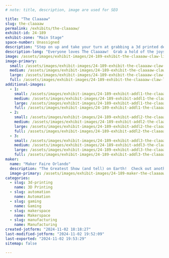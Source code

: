 ```yaml
---
# note: title, description, image are used for SEO

title: "The Claaaaw"
slug: the-claaaaw
permalink: /exhibits/the-claaaaw/
exhibit-id: 24-189
exhibit-zone: "Main Stage"
space-number: Unassigned
description: "Step on up and take your turn at grabbing a 3d printed delight with The Claaaaw!"
description-long: "Everyone loves The Claaaaw!  Grab a hold of the joystick and take a rip with grabbing a 3d printed delight for free!"
image: /assets/images/exhibit-images/24-189-exhibit-the-claaaaw-claw-light-large.jpg
image-primary: 
  small: /assets/images/exhibit-images/24-189-exhibit-the-claaaaw-claw-light-small.jpg
  medium: /assets/images/exhibit-images/24-189-exhibit-the-claaaaw-claw-light-medium.jpg
  large: /assets/images/exhibit-images/24-189-exhibit-the-claaaaw-claw-light-large.jpg
  full: /assets/images/exhibit-images/24-189-exhibit-the-claaaaw-claw-light-full.jpg
additional-images: 
  - 1:
    small: /assets/images/exhibit-images/24-189-exhibit-addl1-the-claaaaw-got-it-6526-small.jpg
    medium: /assets/images/exhibit-images/24-189-exhibit-addl1-the-claaaaw-got-it-6526-medium.jpg
    large: /assets/images/exhibit-images/24-189-exhibit-addl1-the-claaaaw-got-it-6526-large.jpg
    full: /assets/images/exhibit-images/24-189-exhibit-addl1-the-claaaaw-got-it-6526-full.jpg
  - 2:
    small: /assets/images/exhibit-images/24-189-exhibit-addl2-the-claaaaw-img-6088-small.jpg
    medium: /assets/images/exhibit-images/24-189-exhibit-addl2-the-claaaaw-img-6088-medium.jpg
    large: /assets/images/exhibit-images/24-189-exhibit-addl2-the-claaaaw-img-6088-large.jpg
    full: /assets/images/exhibit-images/24-189-exhibit-addl2-the-claaaaw-img-6088-full.jpg
  - 3:
    small: /assets/images/exhibit-images/24-189-exhibit-addl3-the-claaaaw-pxl-20241102-015944758-small.jpg
    medium: /assets/images/exhibit-images/24-189-exhibit-addl3-the-claaaaw-pxl-20241102-015944758-medium.jpg
    large: /assets/images/exhibit-images/24-189-exhibit-addl3-the-claaaaw-pxl-20241102-015944758-large.jpg
    full: /assets/images/exhibit-images/24-189-exhibit-addl3-the-claaaaw-pxl-20241102-015944758-full.jpg
maker: 
  name: "Maker Faire Orlando"
  description: "The Greatest Show (and tell) on Earth!  Check out another awesome event!"
  image-primary: /assets/images/exhibit-images/24-189-maker-the-claaaaw-maker-effect-foundation-logo-red-medium.png
categories: 
  - slug: 3d-printing
    name: 3D Printing
  - slug: automation
    name: Automation
  - slug: gaming
    name: Gaming
  - slug: makerspace
    name: Makerspace
  - slug: manufacturing
    name: Manufacturing
created-jotform: "2024-11-02 18:18:27"
last-modified-jotform: "2024-11-02 19:52:09"
last-exported: "2024-11-02 19:53:29"
sitemap: false

---
```

